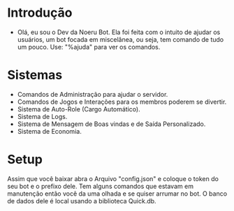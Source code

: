 # Introdução

- Olá, eu sou o Dev da Noeru Bot. Ela foi feita com o intuito de ajudar os usuários, um bot focada em miscelânea, ou seja, tem comando de tudo um pouco. Use: "%ajuda" para ver os comandos.

# Sistemas
- Comandos de Administração para ajudar o servidor.
- Comandos de Jogos e Interações para os membros poderem se divertir.
- Sistema de Auto-Role (Cargo Automático).
- Sistema de Logs.
- Sistema de Mensagem de Boas vindas e de Saída Personalizado.
- Sistema de Economia.

# Setup
Assim que você baixar abra o Arquivo "config.json" e coloque o token do seu bot e o prefixo dele. Tem alguns comandos que estavam em manutenção então você da uma olhada e se quiser arrumar no bot.
O banco de dados dele é local usando a biblioteca Quick.db.

